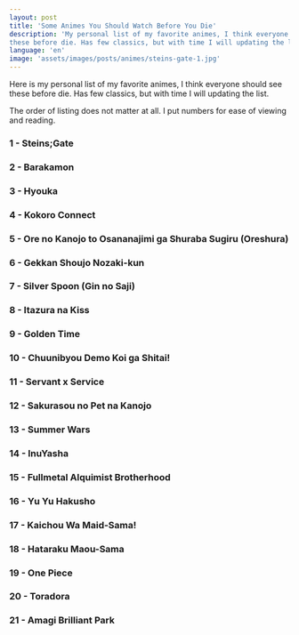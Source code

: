 ```yaml
---
layout: post
title: 'Some Animes You Should Watch Before You Die'
description: 'My personal list of my favorite animes, I think everyone should see
these before die. Has few classics, but with time I will updating the list.'
language: 'en'
image: 'assets/images/posts/animes/steins-gate-1.jpg'
---
```


Here is my personal list of my favorite animes, I think everyone should see
these before die. Has few classics, but with time I will updating the list.

<!-- more -->

The order of listing does not matter at all. I put numbers for ease of viewing
and reading.

### 1 - Steins;Gate

### 2 - Barakamon

### 3 - Hyouka

### 4 - Kokoro Connect

### 5 - Ore no Kanojo to Osananajimi ga Shuraba Sugiru (Oreshura)

### 6 - Gekkan Shoujo Nozaki-kun

### 7 - Silver Spoon (Gin no Saji)

### 8 - Itazura na Kiss

### 9 - Golden Time

### 10 - Chuunibyou Demo Koi ga Shitai!

### 11 - Servant x Service

### 12 - Sakurasou no Pet na Kanojo

### 13 - Summer Wars

### 14 - InuYasha

### 15 - Fullmetal Alquimist Brotherhood

### 16 - Yu Yu Hakusho

### 17 - Kaichou Wa Maid-Sama!

### 18 - Hataraku Maou-Sama

### 19 - One Piece

### 20 - Toradora

### 21 - Amagi Brilliant Park

